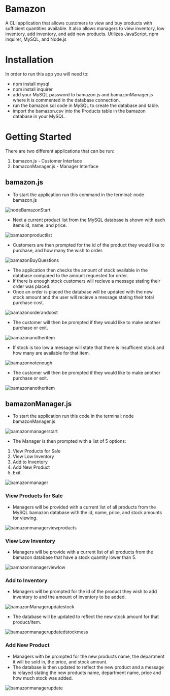 # Bamazon
A CLI application that allows customers to view and buy products with sufficient quantities available. It also allows managers to view inventory, low inventory, add inventory, and add new products. Utilizes JavaScript, npm inquirer, MySQL, and Node.js

# Installation
In order to run this app you will need to:
* npm install mysql
* npm install inquirer
* add your MySQL password to bamazon.js and bamazonManager.js where it is commented in the database connection.
* run the bamazon.sql code in MySQL to create the database and table.
* import the bamazon.csv into the Products table in the bamazon database in your MySQL.

# Getting Started
There are two different applications that can be run:
1. bamazon.js - Customer Interface
2. bamazonManager.js - Manager Interface

## bamazon.js
* To start the application run this command in the terminal: node bamazon.js

![nodeBamazonStart](https://user-images.githubusercontent.com/46547100/57096884-4a83b680-6ce4-11e9-830b-9d5a22ed94e2.PNG)

* Next a current product list from the MySQL database is shown with each items id, name, and price.

![bamazonproductlist](https://user-images.githubusercontent.com/46547100/57097553-fd084900-6ce5-11e9-935c-bfc4510b0fba.PNG)

* Customers are then prompted for the id of the product they would like to purchase, and how many the wish to order.

![bamazonBuyQuestions](https://user-images.githubusercontent.com/46547100/57096885-4b1c4d00-6ce4-11e9-8c69-ea411c865906.PNG)

* The application then checks the amount of stock available in the database compared to the amount requested for order.
* If there is enough stock customers will recieve a message stating their order was placed.
* Once an order is placed the database will be updated with the new stock amount and the user will recieve a message stating their total purchase cost.

![bamazonorderandcost](https://user-images.githubusercontent.com/46547100/57097544-f7aafe80-6ce5-11e9-8873-dbf1922bc8e0.PNG)
* The customer will then be prompted if they would like to make another purchase or exit.

![bamazonanotheritem](https://user-images.githubusercontent.com/46547100/57097523-e9f57900-6ce5-11e9-8d84-5494dc926b22.PNG)

* If stock is too low a message will state that there is insufficent stock and how many are available for that item.

![bamazonnotenough](https://user-images.githubusercontent.com/46547100/57097771-96cff600-6ce6-11e9-9e63-c5bb7cafe45a.PNG)

* The customer will then be prompted if they would like to make another purchase or exit.

![bamazonanotheritem](https://user-images.githubusercontent.com/46547100/57097523-e9f57900-6ce5-11e9-8d84-5494dc926b22.PNG)

## bamazonManager.js
* To start the application run this code in the terminal: node bamazonManager.js

![bamazonmanagerstart](https://user-images.githubusercontent.com/46547100/57098662-a6e8d500-6ce8-11e9-8c6b-467fe0e4a304.PNG)

* The Manager is then prompted with a list of 5 options:
 1. View Products for Sale
 2. View Low Inventory
 3. Add to Inventory
 4. Add New Product
 5. Exit
 
![bamazonmanager](https://user-images.githubusercontent.com/46547100/57098688-b10ad380-6ce8-11e9-9c49-e058f2af5f48.PNG)
 
 ### View Products for Sale
 * Managers will be provided with a current list of all products from the MySQL bamazon database with the id, name, price, and stock amounts for viewing.
 
![bamazonmanagerviewproducts](https://user-images.githubusercontent.com/46547100/57098714-b9fba500-6ce8-11e9-8756-7d36d0653aae.PNG)

 ### View Low Inventory
 * Managers will be provide with a current list of all products from the bamazon database that have a stock quantity lower than 5.
 
![bamazonmanagerviewlow](https://user-images.githubusercontent.com/46547100/57098722-be27c280-6ce8-11e9-9df6-f4652cba9f44.PNG)

 ### Add to Inventory
 * Managers will be prompted for the id of the product they wish to add inventory to and the amount of inventory to be added.
 
![bamazonManagerupdatestock](https://user-images.githubusercontent.com/46547100/57098957-49a15380-6ce9-11e9-8e9f-25b803c21d3e.PNG)

 * The database will be updated to reflect the new stock amount for that product/item.
 
![bamazonmanagerupdatedstockmess](https://user-images.githubusercontent.com/46547100/57098965-4efe9e00-6ce9-11e9-90c3-4aae4e0dabb2.PNG)

 ### Add New Product
 * Managers with be prompted for the new products name, the department it will be sold in, the price, and stock amount. 
 * The database is then updated to reflect the new product and a message is relayed stating the new products name, department name, price and how much stock was added.
 
 ![bamazonmanagerupdate](https://user-images.githubusercontent.com/46547100/57098976-59209c80-6ce9-11e9-886e-e6dcab616a46.PNG)
 


